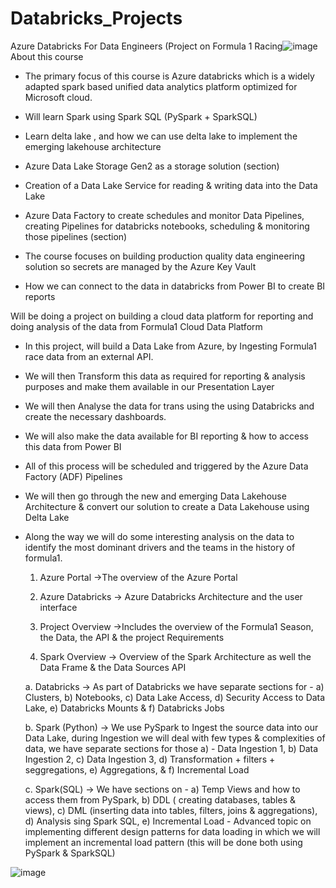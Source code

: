 # Databricks_Projects
Azure Databricks For Data Engineers (Project on Formula 1 Racing![image](https://github.com/MMawande/Databricks_Projects/assets/39480947/55228673-ad2f-4196-82fd-7b9e50c88792)
 About this course
- The primary focus of this course is Azure databricks which is a widely adapted spark based unified data analytics platform optimized for Microsoft cloud.

- Will learn Spark using Spark SQL (PySpark + SparkSQL)

- Learn delta lake , and how we can use delta lake to implement the emerging lakehouse architecture

- Azure Data Lake Storage Gen2 as a storage solution (section)

- Creation of a Data Lake Service for reading & writing data into the Data Lake 

- Azure Data Factory to create schedules and monitor Data Pipelines, creating Pipelines for databricks notebooks, scheduling & monitoring those pipelines (section)
- The course focuses on building production quality data engineering solution so secrets are managed by the Azure Key Vault
- How we can connect to the data in databricks from Power BI to create BI reports


Will be doing a project on building a cloud data platform for reporting and doing analysis of the data from Formula1 Cloud Data Platform



- In this project, will build a Data Lake from Azure, by Ingesting Formula1 race data from an external API.

- We will then Transform this data as required for reporting & analysis purposes and make them available in our Presentation Layer
- We will then Analyse the data for trans using the using Databricks and create the necessary dashboards.

- We will also make the data available for BI reporting & how to access this data from Power BI

- All of this process will be scheduled and triggered by the Azure Data Factory (ADF) Pipelines

- We will then go through the new and emerging Data Lakehouse Architecture & convert our solution to create   a Data Lakehouse using Delta Lake

- Along the way we will do some interesting analysis on the data to identify the most dominant drivers and the teams in the history of formula1.



	1. Azure Portal ->The overview of the Azure Portal
	
	2. Azure Databricks -> Azure Databricks Architecture and the user interface
	
	3. Project Overview ->Includes the overview of the Formula1 Season, the Data, the API & the project 
	Requirements
	
	4. Spark Overview -> Overview of the Spark Architecture as well the Data Frame & the Data Sources API
	
	a. Databricks -> As part of Databricks we have separate sections for -  a) Clusters, b) Notebooks, c) Data Lake Access, d) Security Access to Data Lake, e) Databricks Mounts & f) Databricks Jobs

	b. Spark (Python) -> We use PySpark to Ingest the source data into our Data Lake, during Ingestion we will deal with few types & complexities of data, we have separate sections for those a) - Data Ingestion 1, b) Data Ingestion 2, c) Data Ingestion 3, d) Transformation + filters + seggregations, e) Aggregations, & f) Incremental Load
	
	c. Spark(SQL) -> We have sections on - a) Temp Views and how to access them from PySpark, b) DDL ( creating databases, tables & views), c) DML (inserting data into tables, filters, joins & aggregations), d) Analysis sing Spark SQL, e) Incremental Load - Advanced topic on implementing different design patterns for  data loading in which we will implement  an incremental load pattern (this will be done both using PySpark & SparkSQL)
	
	




	
	









![image](https://github.com/MMawande/Databricks_Projects/assets/39480947/736ef461-7d92-40be-b7e1-25b5d33e80fc)
